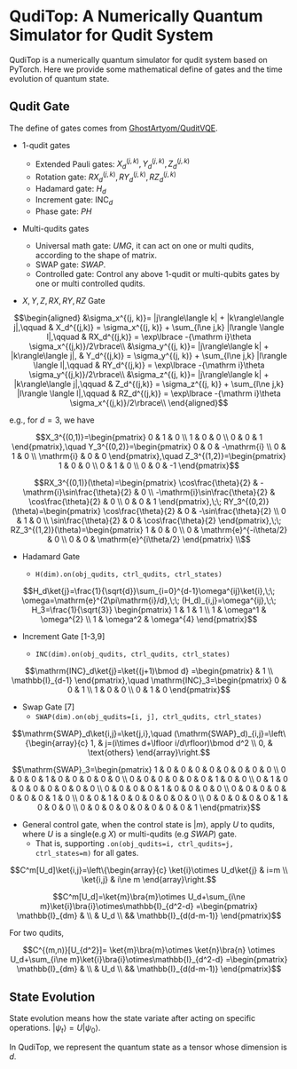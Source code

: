 # QudiTop: A Numerically Quantum Simulator for Qudit System

QudiTop is a numerically quantum simulator for qudit system based on PyTorch. Here we provide some mathematical define of gates and the time evolution of quantum state.

## Qudit Gate

The define of gates comes from [GhostArtyom/QuditVQE](https://github.com/GhostArtyom/QuditVQE/blob/main/QuditSim/QuditSim.md).

- 1-qudit gates
  - Extended Pauli gates: $X_d^{(j,k)},Y_d^{(j,k)},Z_d^{(j,k)}$
  - Rotation gate: $RX_d^{(j,k)},RY_d^{(j,k)},RZ_d^{(j,k)}$
  - Hadamard gate: $H_d$
  - Increment gate: $\mathrm{INC}_d$
  - Phase gate: $PH$

- Multi-qudits gates
  - Universal math gate: $UMG$, it can act on one or multi qudits, according to the shape of matrix.
  - SWAP gate: $SWAP$.
  - Controlled gate: Control any above 1-qudit or multi-qubits gates by one or multi controlled qudits.

- $X, Y, Z, RX, RY, RZ$ Gate

```math
\begin{aligned}
&\sigma_x^{(j, k)}= |j\rangle\langle k| + |k\rangle\langle j|,\qquad

& X_d^{(j,k)} = \sigma_x^{(j, k)} + \sum_{l\ne j,k} |l\rangle \langle l|,\qquad

& RX_d^{(j,k)} = \exp\lbrace -{\mathrm i}\theta \sigma_x^{(j,k)}/2\rbrace\\

&\sigma_y^{(j, k)}= |j\rangle\langle k| + |k\rangle\langle j|,

& Y_d^{(j,k)} = \sigma_y^{(j, k)} + \sum_{l\ne j,k} |l\rangle \langle l|,\qquad

& RY_d^{(j,k)} = \exp\lbrace -{\mathrm i}\theta \sigma_y^{(j,k)}/2\rbrace\\

&\sigma_z^{(j, k)}= |j\rangle\langle k| + |k\rangle\langle j|,\qquad

& Z_d^{(j,k)} = \sigma_z^{(j, k)}  + \sum_{l\ne j,k} |l\rangle \langle l|,\qquad

& RZ_d^{(j,k)} = \exp\lbrace -{\mathrm i}\theta \sigma_x^{(j,k)}/2\rbrace\\
\end{aligned}
```

e.g., for $d=3$, we have

```math
X_3^{(0,1)}=\begin{pmatrix}
0 & 1 & 0 \\ 1 & 0 & 0 \\ 0 & 0 & 1
\end{pmatrix},\quad
Y_3^{(0,2)}=\begin{pmatrix}
0 & 0 & -\mathrm{i} \\ 0 & 1 & 0 \\ \mathrm{i} & 0 & 0
\end{pmatrix},\quad
Z_3^{(1,2)}=\begin{pmatrix}
1 & 0 & 0 \\ 0 & 1 & 0 \\ 0 & 0 & -1
\end{pmatrix}
```

```math
RX_3^{(0,1)}(\theta)=\begin{pmatrix}
\cos\frac{\theta}{2} & -\mathrm{i}\sin\frac{\theta}{2} & 0 \\
-\mathrm{i}\sin\frac{\theta}{2} & \cos\frac{\theta}{2} & 0 \\
0 & 0 & 1
\end{pmatrix},\;\;
RY_3^{(0,2)}(\theta)=\begin{pmatrix}
\cos\frac{\theta}{2} & 0 & -\sin\frac{\theta}{2} \\ 0 & 1 & 0 \\ \sin\frac{\theta}{2} & 0 & \cos\frac{\theta}{2}
\end{pmatrix},\;\;
RZ_3^{(1,2)}(\theta)=\begin{pmatrix}
1 & 0 & 0 \\ 0 & \mathrm{e}^{-i\theta/2} & 0 \\ 0 & 0 & \mathrm{e}^{i\theta/2}
\end{pmatrix} \\
```

- Hadamard Gate

  - `H(dim).on(obj_qudits, ctrl_qudits, ctrl_states)`

```math
H_d\ket{j}=\frac{1}{\sqrt{d}}\sum_{i=0}^{d-1}\omega^{ij}\ket{i},\;\; \omega=\mathrm{e}^{2\pi\mathrm{i}/d},\;\;
(H_d)_{i,j}=\omega^{ij},\;\;
H_3=\frac{1}{\sqrt{3}}
\begin{pmatrix}
1 & 1 & 1 \\
1 & \omega^1 & \omega^{2} \\
1 & \omega^2 & \omega^{4}
\end{pmatrix}
```

- Increment Gate [1-3,9]

  - `INC(dim).on(obj_qudits, ctrl_qudits, ctrl_states)`

```math
\mathrm{INC}_d\ket{j}=\ket{(j+1)\bmod d}
=\begin{pmatrix}
& 1 \\ \mathbb{I}_{d-1}
\end{pmatrix},\quad
\mathrm{INC}_3=\begin{pmatrix}
0 & 0 & 1 \\ 1 & 0 & 0 \\ 0 & 1 & 0
\end{pmatrix}
```

- Swap Gate [7]
  - `SWAP(dim).on(obj_qudits=[i, j], ctrl_qudits, ctrl_states)`

```math
\mathrm{SWAP}_d\ket{i,j}=\ket{j,i},\quad
(\mathrm{SWAP}_d)_{i,j}=\left\{\begin{array}{c}
1, & j=(i\times d+\lfloor i/d\rfloor)\bmod d^2 \\
0, & \text{others}
\end{array}\right.
```

```math
\mathrm{SWAP}_3=\begin{pmatrix}
1 & 0 & 0 & 0 & 0 & 0 & 0 & 0 & 0 \\
0 & 0 & 0 & 1 & 0 & 0 & 0 & 0 & 0 \\
0 & 0 & 0 & 0 & 0 & 0 & 1 & 0 & 0 \\
0 & 1 & 0 & 0 & 0 & 0 & 0 & 0 & 0 \\
0 & 0 & 0 & 0 & 1 & 0 & 0 & 0 & 0 \\
0 & 0 & 0 & 0 & 0 & 0 & 0 & 1 & 0 \\
0 & 0 & 1 & 0 & 0 & 0 & 0 & 0 & 0 \\
0 & 0 & 0 & 0 & 0 & 1 & 0 & 0 & 0 \\
0 & 0 & 0 & 0 & 0 & 0 & 0 & 0 & 1
\end{pmatrix}
```

- General control gate, when the control state is $|{m}\rangle$, apply $U$ to qudits, where $U$ is a single(e.g $X$) or multi-qudits (e.g $SWAP$) gate.
  - That is, supporting `.on(obj_qudits=i, ctrl_qudits=j, ctrl_states=m)` for all gates.

```math
C^m[U_d]\ket{i,j}=\left\{\begin{array}{c}
\ket{i}\otimes U_d\ket{j} & i=m \\
\ket{i,j} & i\ne m
\end{array}\right.
```

```math
C^m[U_d]=\ket{m}\bra{m}\otimes U_d+\sum_{i\ne m}\ket{i}\bra{i}\otimes\mathbb{I}_{d^2-d}
=\begin{pmatrix}
\mathbb{I}_{dm} & \\ & U_d \\ && \mathbb{I}_{d(d-m-1)}
\end{pmatrix}
```

For two qudits,

```math
C^{(m,n)}[U_{d^2}]=
 \ket{m}\bra{m}\otimes
 \ket{n}\bra{n}
 \otimes U_d+\sum_{i\ne m}\ket{i}\bra{i}\otimes\mathbb{I}_{d^2-d}
=\begin{pmatrix}
\mathbb{I}_{dm} & \\ & U_d \\ && \mathbb{I}_{d(d-m-1)}
\end{pmatrix}
```

## State Evolution

State evolution means how the state variate after acting on specific operations. $|\psi_t\rangle = U|\psi_0\rangle$.

In QudiTop, we represent the quantum state as a tensor whose dimension is $d$.

